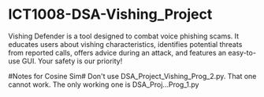 # ICT1008-DSA-Vishing_Project
Vishing Defender is a tool designed to combat voice phishing scams. It educates users about vishing characteristics, identifies potential threats from reported calls, offers advice during an attack, and features an easy-to-use GUI. Your safety is our priority!

#Notes for Cosine Sim#
Don't use DSA_Project_Vishing_Prog_2.py. That one cannot work. The only working one is DSA_Proj...Prog_1.py
